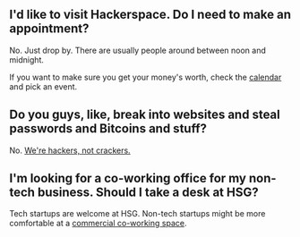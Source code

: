 
## I'd like to visit Hackerspace. Do I need to make an appointment?

No. Just drop by. There are usually people around between noon and midnight.

If you want to make sure you get your money's worth, check the [calendar](/calendar) and pick an event.

## Do you guys, like, break into websites and steal passwords and Bitcoins and stuff?

No. [We're hackers, not crackers.](http://www.techrepublic.com/blog/it-security/hacker-vs-cracker/)

## I'm looking for a co-working office for my non-tech business. Should I take a desk at HSG?

Tech startups are welcome at HSG. Non-tech startups might be more comfortable at a [commercial co-working space](http://e27.co/surviving-in-the-jungle-of-singapores-co-working-space/).


